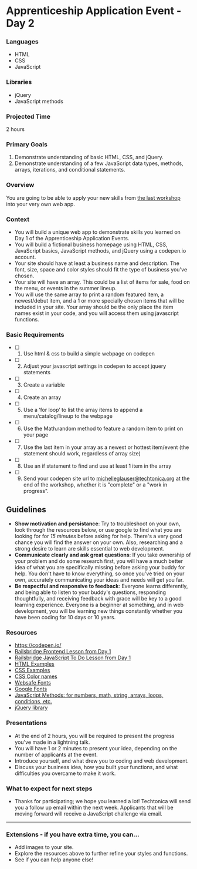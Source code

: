 # Apprenticeship Application Event - Day 2

### Languages
- HTML
- CSS
- JavaScript

### Libraries
- jQuery
- JavaScript methods

### Projected Time
2 hours

### Primary Goals
1. Demonstrate understanding of basic HTML, CSS, and jQuery.
1. Demonstrate understanding of a few JavaScript data types, methods, arrays, iterations, and conditional statements.

### Overview
You are going to be able to apply your new skills from [the last workshop](day-1.md) into your very own web app.

### Context
- You will build a unique web app to demonstrate skills you learned on Day 1 of the Apprenticeship Application Events.
- You will build a fictional business homepage using HTML, CSS, JavaScript basics, JavaScript methods, and jQuery using a codepen.io account.
- Your site should have at least a business name and description. The font, size, space and color styles should fit the type of business you've chosen.
- Your site will have an array.  This could be a list of items for sale, food on the menu, or events in the summer lineup.
- You will use the same array to print a random featured item, a newest/debut item, and a 1 or more specially chosen items that will be included in your site. Your array should be the only place the item names exist in your code, and you will access them using javascript functions.

### Basic Requirements
- [ ] 1. Use html & css to build a simple webpage on codepen
- [ ] 2. Adjust your javascript settings in codepen to accept jquery statements
- [ ] 3. Create a variable
- [ ] 4. Create an array
- [ ] 5. Use a ‘for loop’ to list the array items to append a menu/catalog/lineup to the webpage
- [ ] 6. Use the Math.random method to feature a random item to print on your page
- [ ] 7. Use the last item in your array as a newest or hottest item/event (the statement should work, regardless of array size)
- [ ] 8. Use an if statement to find and use at least 1 item in the array
- [ ] 9. Send your codepen site url to michelleglauser@techtonica.org at the end of the workshop, whether it is "complete" or a "work in progress".

## Guidelines
- **Show motivation and persistance**: Try to troubleshoot on your own, look through the resources below, or use google to find what you are looking for for *15 minutes* before asking for help. There's a very good chance you will find the answer on your own.  Also, researching and a strong desire to learn are skills essential to web development.
- **Communicate clearly and ask great questions**: If you take ownership of your problem and do some research first, you will have a much better idea of what you are specifically missing before asking your buddy for help. You don't have to know everything, so once you've tried on your own, accurately communicating your ideas and needs will get you far.
- **Be respectful and responsive to feedback**: Everyone learns differently, and being able to listen to your buddy's questions, responding thoughtfully, and receiving feedback with grace will be key to a good learning experience.  Everyone is a beginner at something, and in web development, you will be learning new things constantly whether you have been coding for 10 days or 10 years.

### Resources
- https://codepen.io/
- [Railsbridge Frontend Lesson from Day 1](http://docs.railsbridge.org/frontend/)
- [Railsbridge JavaScript To Do Lesson from Day 1](http://docs.railsbridge.org/javascript-to-do-list/)
- [HTML Examples](https://www.w3schools.com/html/)
- [CSS Examples](https://www.w3schools.com/css/default.asp)
- [CSS Color names](https://developer.mozilla.org/en-US/docs/Web/CSS/CSS_Colors/Color_picker_tool)
- [Websafe Fonts](https://www.w3schools.com/cssref/css_websafe_fonts.asp)
- [Google Fonts](https://fonts.google.com/)
- [JavaScript Methods: for numbers, math, string, arrays, loops, conditions, etc.](https://www.w3schools.com/js/default.asp)
- [jQuery library](https://api.jquery.com/)

### Presentations

- At the end of 2 hours, you will be required to present the progress you've made in a lightning talk.
- You will have 1 or 2 minutes to present your idea, depending on the number of applicants at the event. 
- Introduce yourself, and what drew you to coding and web development.
- Discuss your business idea, how you built your functions, and what difficulties you overcame to make it work.

### What to expect for next steps
- Thanks for participating; we hope you learned a lot!  Techtonica will send you a follow up email within the next week.  Applicants that will be moving forward will receive a JavaScript challenge via email. 

-----

### Extensions - if you have extra time, you can...
- Add images to your site.
- Explore the resources above to further refine your styles and functions.
- See if you can help anyone else!
